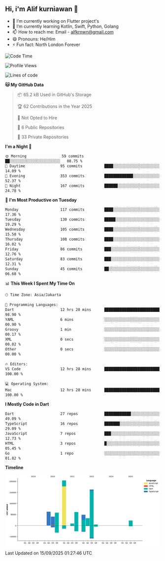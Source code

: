 ## Hi, i'm Alif kurniawan 👋

- 🔭 I’m currently working on Flutter project's
- 🌱 I’m currently learning Kotlin, Swift, Python, Golang
- 📫 How to reach me: Email - alfkrnwn@gmail.com
- 😄 Pronouns: He/Him
- ⚡ Fun fact: North London Forever

<!--START_SECTION:waka-->
![Code Time](http://img.shields.io/badge/Code%20Time-283%20hrs%2023%20mins-blue)

![Profile Views](http://img.shields.io/badge/Profile%20Views-14-blue)

![Lines of code](https://img.shields.io/badge/From%20Hello%20World%20I%27ve%20Written-706.1%20thousand%20lines%20of%20code-blue)

**🐱 My GitHub Data** 

> 📦 65.2 kB Used in GitHub's Storage 
 > 
> 🏆 62 Contributions in the Year 2025
 > 
> 🚫 Not Opted to Hire
 > 
> 📜 6 Public Repositories 
 > 
> 🔑 33 Private Repositories 
 > 
**I'm a Night 🦉** 

```text
🌞 Morning                59 commits          ██░░░░░░░░░░░░░░░░░░░░░░░   08.75 % 
🌆 Daytime                95 commits          ████░░░░░░░░░░░░░░░░░░░░░   14.09 % 
🌃 Evening                353 commits         █████████████░░░░░░░░░░░░   52.37 % 
🌙 Night                  167 commits         ██████░░░░░░░░░░░░░░░░░░░   24.78 % 
```
📅 **I'm Most Productive on Tuesday** 

```text
Monday                   117 commits         ████░░░░░░░░░░░░░░░░░░░░░   17.36 % 
Tuesday                  130 commits         █████░░░░░░░░░░░░░░░░░░░░   19.29 % 
Wednesday                105 commits         ████░░░░░░░░░░░░░░░░░░░░░   15.58 % 
Thursday                 108 commits         ████░░░░░░░░░░░░░░░░░░░░░   16.02 % 
Friday                   86 commits          ███░░░░░░░░░░░░░░░░░░░░░░   12.76 % 
Saturday                 83 commits          ███░░░░░░░░░░░░░░░░░░░░░░   12.31 % 
Sunday                   45 commits          ██░░░░░░░░░░░░░░░░░░░░░░░   06.68 % 
```


📊 **This Week I Spent My Time On** 

```text
🕑︎ Time Zone: Asia/Jakarta

💬 Programming Languages: 
Dart                     12 hrs 20 mins      █████████████████████████   98.90 % 
YAML                     6 mins              ░░░░░░░░░░░░░░░░░░░░░░░░░   00.90 % 
Groovy                   1 min               ░░░░░░░░░░░░░░░░░░░░░░░░░   00.17 % 
XML                      0 secs              ░░░░░░░░░░░░░░░░░░░░░░░░░   00.02 % 
Other                    0 secs              ░░░░░░░░░░░░░░░░░░░░░░░░░   00.00 % 

🔥 Editors: 
VS Code                  12 hrs 28 mins      █████████████████████████   100.00 % 

💻 Operating System: 
Mac                      12 hrs 28 mins      █████████████████████████   100.00 % 
```

**I Mostly Code in Dart** 

```text
Dart                     27 repos            ████████████░░░░░░░░░░░░░   49.09 % 
TypeScript               16 repos            ███████░░░░░░░░░░░░░░░░░░   29.09 % 
JavaScript               7 repos             ███░░░░░░░░░░░░░░░░░░░░░░   12.73 % 
HTML                     3 repos             █░░░░░░░░░░░░░░░░░░░░░░░░   05.45 % 
Go                       1 repo              ░░░░░░░░░░░░░░░░░░░░░░░░░   01.82 % 
```



**Timeline**

![Lines of Code chart](https://raw.githubusercontent.com/awanderer11/awanderer11/main/assets/bar_graph.png)


 Last Updated on 15/09/2025 01:27:46 UTC
<!--END_SECTION:waka-->
